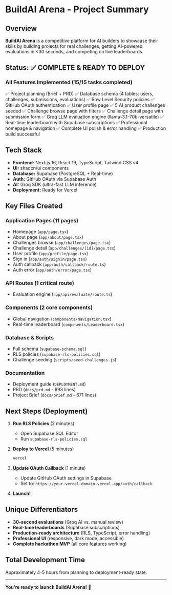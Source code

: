 # BuildAI Arena - Project Summary

## Overview
**BuildAI Arena** is a competitive platform for AI builders to showcase their skills by building projects for real challenges, getting AI-powered evaluations in <30 seconds, and competing on live leaderboards.

## Status: ✅ COMPLETE & READY TO DEPLOY

### All Features Implemented (15/15 tasks completed)

✅ Project planning (Brief + PRD)
✅ Database schema (4 tables: users, challenges, submissions, evaluations)
✅ Row Level Security policies
✅ GitHub OAuth authentication
✅ User profile page
✅ 5 AI product challenges seeded
✅ Challenge browse page with filters
✅ Challenge detail page with submission form
✅ Groq LLM evaluation engine (llama-3.1-70b-versatile)
✅ Real-time leaderboard with Supabase subscriptions
✅ Professional homepage & navigation
✅ Complete UI polish & error handling
✅ Production build successful

## Tech Stack
- **Frontend:** Next.js 16, React 19, TypeScript, Tailwind CSS v4
- **UI:** shadcn/ui components
- **Database:** Supabase (PostgreSQL + Real-time)
- **Auth:** GitHub OAuth via Supabase Auth
- **AI:** Groq SDK (ultra-fast LLM inference)
- **Deployment:** Ready for Vercel

## Key Files Created

### Application Pages (11 pages)
- Homepage (`app/page.tsx`)
- About page (`app/about/page.tsx`)
- Challenges browse (`app/challenges/page.tsx`)
- Challenge detail (`app/challenges/[id]/page.tsx`)
- User profile (`app/profile/page.tsx`)
- Sign in (`app/auth/signin/page.tsx`)
- Auth callback (`app/auth/callback/route.ts`)
- Auth error (`app/auth/error/page.tsx`)

### API Routes (1 critical route)
- Evaluation engine (`app/api/evaluate/route.ts`)

### Components (2 core components)
- Global navigation (`components/Navigation.tsx`)
- Real-time leaderboard (`components/Leaderboard.tsx`)

### Database & Scripts
- Full schema (`supabase-schema.sql`)
- RLS policies (`supabase-rls-policies.sql`)
- Challenge seeding (`scripts/seed-challenges.js`)

### Documentation
- Deployment guide (`DEPLOYMENT.md`)
- PRD (`docs/prd.md` - 693 lines)
- Project Brief (`docs/brief.md` - 671 lines)

## Next Steps (Deployment)

1. **Run RLS Policies** (2 minutes)
   - Open Supabase SQL Editor
   - Run `supabase-rls-policies.sql`

2. **Deploy to Vercel** (5 minutes)
   ```bash
   vercel
   ```

3. **Update OAuth Callback** (1 minute)
   - Update GitHub OAuth settings in Supabase
   - Set to: `https://your-vercel-domain.vercel.app/auth/callback`

4. **Launch!**

## Unique Differentiators

- **30-second evaluations** (Groq AI vs. manual review)
- **Real-time leaderboards** (Supabase subscriptions)
- **Production-ready architecture** (RLS, TypeScript, error handling)
- **Professional UI** (responsive, dark mode, accessible)
- **Complete hackathon MVP** (all core features working)

## Total Development Time
Approximately 4-5 hours from planning to deployment-ready state.

---

**You're ready to launch BuildAI Arena!** 🚀
